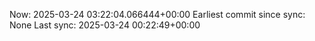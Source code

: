 Now: 2025-03-24 03:22:04.066444+00:00 Earliest commit since sync: None Last sync: 2025-03-24 00:22:49+00:00
